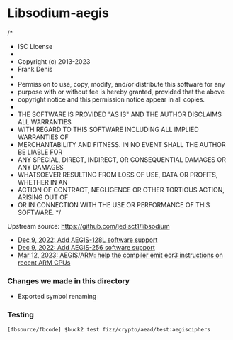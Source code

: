 # Libsodium-aegis

/*
 * ISC License
 *
 * Copyright (c) 2013-2023
 * Frank Denis <j at pureftpd dot org>
 *
 * Permission to use, copy, modify, and/or distribute this software for any
 * purpose with or without fee is hereby granted, provided that the above
 * copyright notice and this permission notice appear in all copies.
 *
 * THE SOFTWARE IS PROVIDED "AS IS" AND THE AUTHOR DISCLAIMS ALL WARRANTIES
 * WITH REGARD TO THIS SOFTWARE INCLUDING ALL IMPLIED WARRANTIES OF
 * MERCHANTABILITY AND FITNESS. IN NO EVENT SHALL THE AUTHOR BE LIABLE FOR
 * ANY SPECIAL, DIRECT, INDIRECT, OR CONSEQUENTIAL DAMAGES OR ANY DAMAGES
 * WHATSOEVER RESULTING FROM LOSS OF USE, DATA OR PROFITS, WHETHER IN AN
 * ACTION OF CONTRACT, NEGLIGENCE OR OTHER TORTIOUS ACTION, ARISING OUT OF
 * OR IN CONNECTION WITH THE USE OR PERFORMANCE OF THIS SOFTWARE.
 */


Upstream source: https://github.com/jedisct1/libsodium

- [Dec 9, 2022: Add AEGIS-128L software support](https://github.com/jedisct1/libsodium/commit/11d2fa5bb0140e463a38fd875cbaac00e9f289d9)
- [Dec 9, 2022: Add AEGIS-256 software support](https://github.com/jedisct1/libsodium/commit/408125a72b5cbf0ccd9e478dae6b90f8737d3ee7)
- [Mar 12, 2023: AEGIS/ARM: help the compiler emit eor3 instructions on recent ARM CPUs](https://github.com/jedisct1/libsodium/commit/66a68f0947ae81ee05958bf710bb5df589b39c8b)


### Changes we made in this directory

* Exported symbol renaming


### Testing

`[fbsource/fbcode] $buck2 test fizz/crypto/aead/test:aegisciphers`
